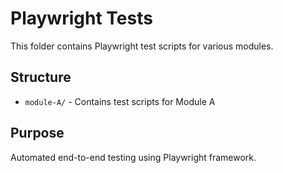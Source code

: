 # Playwright Tests

This folder contains Playwright test scripts for various modules.

## Structure
- `module-A/` - Contains test scripts for Module A

## Purpose
Automated end-to-end testing using Playwright framework.
